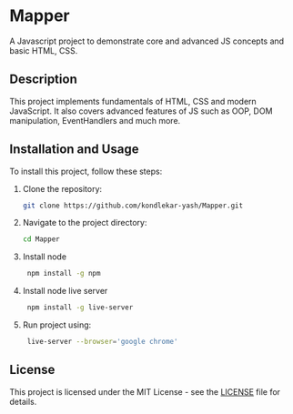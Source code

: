 # Mapper

A Javascript project to demonstrate core and advanced JS concepts and basic HTML, CSS.

## Description

This project implements fundamentals of HTML, CSS and modern JavaScript. It also covers advanced features of JS such as OOP, DOM manipulation, EventHandlers and much more.

## Installation and Usage

To install this project, follow these steps:

1. Clone the repository:
   ```bash
   git clone https://github.com/kondlekar-yash/Mapper.git
   ```
2. Navigate to the project directory:
   ```bash
   cd Mapper
   ```
3. Install node
   ```bash
    npm install -g npm
   ```
4. Install node live server
   ```bash
    npm install -g live-server
   ```
5. Run project using:
   ```bash
    live-server --browser='google chrome'
   ```

## License

This project is licensed under the MIT License - see the [LICENSE](LICENSE) file for details.
